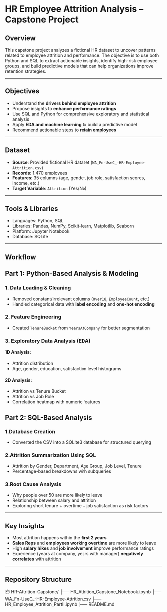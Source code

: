 # HR Employee Attrition Analysis – Capstone Project



## Overview

This capstone project analyzes a fictional HR dataset to uncover patterns related to employee attrition and performance. The objective is to use both Python and SQL to extract actionable insights, identify high-risk employee groups, and build predictive models that can help organizations improve retention strategies.

---

##  Objectives

- Understand the **drivers behind employee attrition**
- Propose insights to **enhance performance ratings**
- Use SQL and Python for comprehensive exploratory and statistical analysis
- Apply **EDA and machine learning** to build a predictive model
- Recommend actionable steps to **retain employees**

---

##  Dataset

- **Source**: Provided fictional HR dataset (`WA_Fn-UseC_-HR-Employee-Attrition.csv`)
- **Records**: 1,470 employees
- **Features**: 35 columns (age, gender, job role, satisfaction scores, income, etc.)
- **Target Variable**: `Attrition` (Yes/No)

---

##  Tools & Libraries

- Languages: Python, SQL
- Libraries: Pandas, NumPy, Scikit-learn, Matplotlib, Seaborn
- Platform: Jupyter Notebook
- Database: SQLite

---

##  Workflow
## Part 1: Python-Based Analysis & Modeling

### 1. Data Loading & Cleaning
- Removed constant/irrelevant columns (`Over18`, `EmployeeCount`, etc.)
- Handled categorical data with **label encoding** and **one-hot encoding**

### 2.  Feature Engineering
- Created `TenureBucket` from `YearsAtCompany` for better segmentation

### 3.  Exploratory Data Analysis (EDA)
####  1D Analysis:
- Attrition distribution
- Age, gender, education, satisfaction level histograms

####  2D Analysis:
- Attrition vs Tenure Bucket
- Attrition vs Job Role
- Correlation heatmap with numeric features

## Part 2: SQL-Based Analysis
### 1.Database Creation
- Converted the CSV into a SQLite3 database for structured querying
  
### 2.Attrition Summarization Using SQL
- Attrition by Gender, Department, Age Group, Job Level, Tenure
- Percentage-based breakdowns with subqueries

### 3.Root Cause Analysis
- Why people over 50 are more likely to leave
- Relationship between salary and attrition
- Exploring short tenure + overtime + job satisfaction as risk factors

---

## Key Insights

- Most attrition happens within the **first 2 years**
- **Sales Reps** and **employees working overtime** are more likely to leave
- High **salary hikes** and **job involvement** improve performance ratings
- Experience (years at company, years with manager) **negatively correlates** with attrition

---

## Repository Structure

📦 HR-Attrition-Capstone/
├── HR_Attrition_Capstone_Notebook.ipynb
├── WA_Fn-UseC_-HR-Employee-Attrition.csv
├── HR_Employee_Attrition_PartII.ipynb
├── README.md

